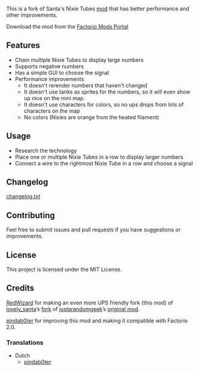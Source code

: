 This is a fork of Santa's Nixie Tubes [mod](https://mods.factorio.com/mod/SantasNixieTubeDisplay) that has better performance and other improvements.

Download the mod from the [Factorio Mods Portal](https://mods.factorio.com/mod/UPSFriendlyNixieTubeDisplay)

## Features

- Chain multiple Nixie Tubes to display large numbers
- Supports negative numbers
- Has a simple GUI to choose the signal
- Performance improvements
  - It doesn't rerender numbers that haven't changed
  - It doesn't use tanks as sprites for the numbers, so it will even show up nice on the mini map.
  - It doesn't use characters for colors, so no ups drops from lots of characters on the map
  - No colors (Nixies are orange from the heated filament)

## Usage

- Research the technology
- Place one or multiple Nixie Tubes in a row to display larger numbers
- Connect a wire to the rightmost Nixie Tube in a row and choose a signal

## Changelog

[changelog.txt](changelog.txt)

## Contributing

Feel free to submit issues and pull requests if you have suggestions or improvements.

## License

This project is licensed under the MIT License.

## Credits

[RedWizard](https://mods.factorio.com/user/RedWizard) for making an even more UPS friendly fork (this mod) of
[lovely_santa](https://mods.factorio.com/user/lovely_santa)’s
[fork](https://mods.factorio.com/mod/SantasNixieTubeDisplay) of
[justarandomgeek](https://mods.factorio.com/user/justarandomgeek)’s
[original mod](https://mods.factorio.com/mod/nixie-tubes).

[pindab0ter](https://github.com/pindab0ter) for improving this mod and making it compatible with Factorio 2.0.

### Translations

- Dutch
  - [pindab0ter](https://github.com/pindab0ter)
